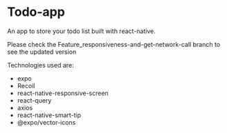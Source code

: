 # Todo-app
An app to store your todo list built with react-native.

Please check the Feature_responsiveness-and-get-network-call branch to see the updated version

Technologies used are:
* expo
* Recoil
* react-native-responsive-screen
* react-query
* axios
* react-native-smart-tip
* @expo/vector-icons
